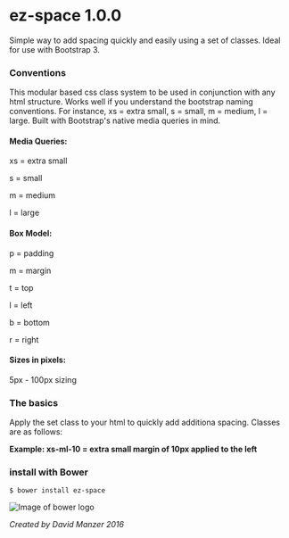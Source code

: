 # ez-space 1.0.0

Simple way to add spacing quickly and easily using a set of classes. Ideal for use with Bootstrap 3.

### Conventions

This modular based css class system to be used in conjunction with any html structure. Works well if you understand the bootstrap naming conventions. For instance, xs = extra small, s = small, m = medium, l = large. Built with Bootstrap's native media queries in mind.

#### Media Queries:

xs = extra small

s = small

m = medium

l = large

#### Box Model:

p = padding

m = margin

t = top

l = left

b = bottom

r = right

#### Sizes in pixels:

5px - 100px sizing

### The basics

Apply the set class to your html to quickly add additiona spacing. Classes are as follows:

**Example: xs-ml-10 = extra small margin of 10px applied to the left**

### install with Bower

```
$ bower install ez-space
```

![Image of bower logo](https://bower.io/img/bower-logo.svg)


*Created by David Manzer 2016*
